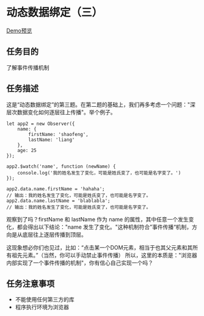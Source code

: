 # 动态数据绑定（三）

[Demo预览](http://pwcong.me/IFE2017-EXAMS/src/Front-End/dynamic-bind-data-3/)

## 任务目的
了解事件传播机制

## 任务描述
这是“动态数据绑定”的第三题。在第二题的基础上，我们再多考虑一个问题："深层次数据变化如何逐层往上传播"。举个例子。

```
let app2 = new Observer({
    name: {
        firstName: 'shaofeng',
        lastName: 'liang'
    },
    age: 25
});

app2.$watch('name', function (newName) {
    console.log('我的姓名发生了变化，可能是姓氏变了，也可能是名字变了。')
});

app2.data.name.firstName = 'hahaha';
// 输出：我的姓名发生了变化，可能是姓氏变了，也可能是名字变了。
app2.data.name.lastName = 'blablabla';
// 输出：我的姓名发生了变化，可能是姓氏变了，也可能是名字变了。
```

观察到了吗？firstName 和 lastName 作为 name 的属性，其中任意一个发生变化，都会得出以下结论："name 发生了变化。"这种机制符合”事件传播“机制，方向是从底层往上逐层传播到顶层。

这现象想必你们也见过，比如：“点击某一个DOM元素，相当于也其父元素和其所有祖先元素。”（当然，你可以手动禁止事件传播） 所以，这里的本质是："浏览器内部实现了一个事件传播的机制"，你有信心自己实现一个吗？

## 任务注意事项
* 不能使用任何第三方的库
* 程序执行环境为浏览器